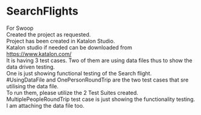 # SearchFlights
For Swoop  
Created the project as requested.  
Project has been created in Katalon Studio.  
Katalon studio if needed can be downloaded from https://www.katalon.com/  
It is having 3 test cases. Two of them are using data files thus to show the data driven testing.  
One is just showing functional testing of the Search flight.  
#UsingDataFile and OnePersonRoundTrip are the two test cases that sre utilising the data file.  
To run them, please utilize the 2 Test Suites created.  
MultiplePeopleRoundTrip test case is just showing the functionality testing.  
I am attaching the data file too.  
